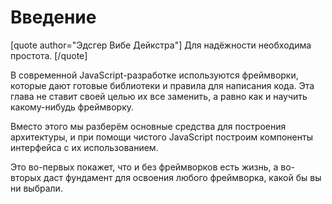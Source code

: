 # Введение

[quote author="Эдсгер Вибе Дейкстра"]
Для надёжности необходима простота.
[/quote]

В современной JavaScript-разработке используются фреймворки, которые дают готовые библиотеки и правила для написания кода. Эта глава не ставит своей целью их все заменить, а равно как и научить какому-нибудь фреймворку.

Вместо этого мы разберём основные средства для построения архитектуры, и при помощи чистого JavaScript построим компоненты интерфейса с их использованием.

Это во-первых покажет, что и без фреймворков есть жизнь, а во-вторых даст фундамент для освоения любого фреймворка, какой бы вы ни выбрали.
